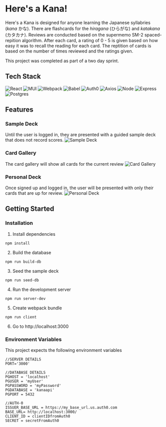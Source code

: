 # Here's a Kana!
Here's a Kana is designed for anyone learning the Japanese syllabries (_kana_ かな). There are flashcards for the _hiragana_ (ひらがな) and _katakana_ (カタカナ).  Reviews are conducted based on the supermemo SM-2 spaced-repition algorithm. After each card, a rating of 0 - 5 is given based on how easy it was to recall the reading for each card. The reptition of cards is based on the number of times reviewed and the ratings given. 

This project was completed as part of a two day sprint.

## Tech Stack
![React](https://img.shields.io/badge/react-%2320232a.svg?style=for-the-badge&logo=react&logoColor=%2361DAFB)
![MUI](https://img.shields.io/badge/MUI-%230081CB.svg?style=for-the-badge&logo=mui&logoColor=white)
![Webpack](https://img.shields.io/badge/webpack-%238DD6F9.svg?style=for-the-badge&logo=webpack&logoColor=black)
![Babel](https://img.shields.io/badge/Babel-F9DC3e?style=for-the-badge&logo=babel&logoColor=black)
![Auth0](https://img.shields.io/badge/-Auth0-c9cace?logo=auth0&logoColor=black&style=for-the-badge)
![Axios](https://img.shields.io/badge/-Axios-5A29E4?logo=axios&logoColor=black&style=for-the-badge)
![Node](https://img.shields.io/badge/-Node-9ACD32?logo=node.js&logoColor=white&style=for-the-badge)
![Express](https://img.shields.io/badge/express-%23404d59.svg?style=for-the-badge&logo=express&logoColor=%2361DAFB)
![Postgres](https://img.shields.io/badge/postgres-%23316192.svg?style=for-the-badge&logo=postgresql&logoColor=white)

## Features
### Sample Deck
Until the user is logged in, they are presented with a guided sample deck that does not record scores.
![Sample Deck](https://user-images.githubusercontent.com/98896929/187709645-3ef1ee21-e8b5-4eed-aaba-db4aea5be7bf.gif)

### Card Gallery
The card gallery will show all cards for the current review
![Card Gallery](https://user-images.githubusercontent.com/98896929/187711156-09e4e1d8-11d8-4e62-8904-ac3ba8b860e3.gif)


### Personal Deck
Once signed up and logged in, the user will be presented with only their cards that are up for review.
![Personal Deck](https://user-images.githubusercontent.com/98896929/187710439-bda8c985-c074-481d-b493-77447cd37f84.gif)

## Getting Started
### Installation
1. Install dependencies
```
npm install
```
2. Build the database
```
npm run build-db
```
3. Seed the sample deck
```
npm run seed-db
```
4. Run the development server
```
npm run server-dev
```
5. Create webpack bundle
```
npm run client
```
6. Go to http://localhost:3000

### Environment Variables
This project expects the following environment variables
```
//SERVER DETAILS
PORT='3000'

//DATABASE DETAILS
PGHOST = 'localhost'
PGUSER = 'myUser'
PGPASSWORD = 'myPassword'
PGDATABASE = 'kanaapi'
PGPORT = 5432

//AUTH-0
ISSUER_BASE_URL = https://my_base_url.us.auth0.com
BASE_URL= http://localhost:3000/
CLIENT_ID = clientIDfromAuth0
SECRET = secretFromAuth0
